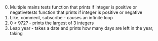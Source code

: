 0. Multiple mains tests function that prints if integer is positive or negativetests function that prints if integer is positive or negative
1. Like, comment, subscribe - causes an infinite loop
2. 0 > 972? - prints the largest of 3 integers
3. Leap year - takes a date and prints how many days are left in the year, taking
